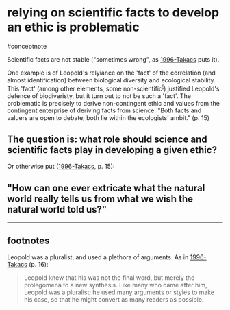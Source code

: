 # relying on scientific facts to develop an ethic is problematic
#conceptnote


Scientific facts are not stable ("sometimes wrong", as [1996-Takacs](1996-Takacs.md) puts it).

One example is of Leopold's relyiance on the 'fact' of the correlation (and almost identification) between biological diversity and ecological stability. This 'fact' (among other elements, some non-scientific<sup>[!](#footnotes)</sup>) justified Leopold's defence of biodiveristy, but it turn out to not be such a 'fact'. The problematic is precisely to derive non-contingent ethic and values from the contingent enterprise of deriving facts from science: "Both facts and valuers are open to debate; both lie within the ecologists' ambit." (p. 15)

## The question is: what role should science and scientific facts play in developing a given ethic?

Or otherwise put ([1996-Takacs](1996-Takacs.md), p. 15): 

## "How can one ever extricate what the natural world really tells us from what we wish the natural world told us?"

--- 

## footnotes
Leopold was a pluralist, and used a plethora of arguments. As in [1996-Takacs](1996-Takacs.md) (p. 16):
> Leopold knew that his was not the final word, but merely the prolegomena to a new synthesis. Like many who came after him, Leopold was a pluralist; he used many arguments or styles to make his case, so that he might convert as many readers as possible. 
